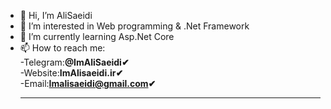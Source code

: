 - 👋 Hi, I’m AliSaeidi
- 👀 I’m interested in Web programming & .Net Framework
- 🌱 I’m currently learning Asp.Net Core
- 📫 How to reach me:</br>
      -Telegram:<b>@ImAliSaeidi&#10004;</b></br>
      -Website:<b>ImAlisaeidi.ir&#10004;</b></br>
      -Email:<b>Imalisaeidi@gmail.com&#10004;</b>
      <hr>

<!---
ImAliSaeidi/ImAliSaeidi is a ✨ special ✨ repository because its `README.md` (this file) appears on your GitHub profile.
You can click the Preview link to take a look at your changes.
--->
